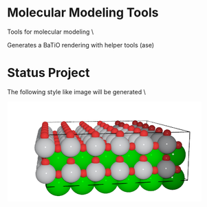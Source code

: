 # Molecular Modeling Tools
Tools for molecular modeling \

Generates a BaTiO rendering with helper tools (ase)

# Status Project
The following style like image will be generated \

![alt text](https://github.com/PeanutButtermitKase/MolecularModelingTools/blob/main/tmp/nice.png)